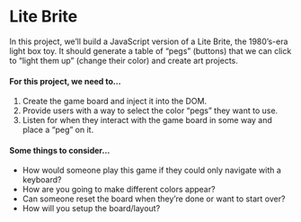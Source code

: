 # Lite Brite

In this project, we’ll build a JavaScript version of a Lite Brite, the 1980’s-era light box toy. It should generate a table of “pegs” (buttons) that we can click to “light them up” (change their color) and create art projects.

#### For this project, we need to…
1. Create the game board and inject it into the DOM.
2. Provide users with a way to select the color “pegs” they want to use.
3. Listen for when they interact with the game board in some way and place a “peg” on it.

#### Some things to consider…

* How would someone play this game if they could only navigate with a keyboard?
* How are you going to make different colors appear?
* Can someone reset the board when they’re done or want to start over?
* How will you setup the board/layout?
